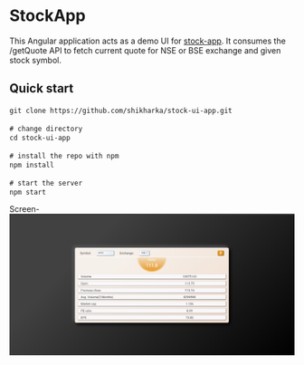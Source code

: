 # StockApp

This Angular application acts as a demo UI for [stock-app](https://github.com/shikharka/stocks-app). It consumes the /getQuote API to fetch current quote for NSE or BSE exchange and given stock symbol.

## Quick start

```text
git clone https://github.com/shikharka/stock-ui-app.git

# change directory
cd stock-ui-app

# install the repo with npm
npm install

# start the server
npm start
```

Screen-
![Screen1](./screenshots/screen.png)
